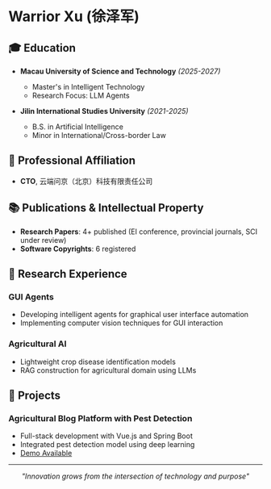 

# Warrior Xu (徐泽军)

## 🎓 Education
- **Macau University of Science and Technology** *(2025-2027)*
  - Master's in Intelligent Technology
  - Research Focus: LLM Agents

- **Jilin International Studies University** *(2021-2025)*
  - B.S. in Artificial Intelligence
  - Minor in International/Cross-border Law

## 🌱 Professional Affiliation
- **CTO**, 云端问京（北京）科技有限责任公司


## 📚 Publications & Intellectual Property
- **Research Papers**: 4+ published (EI conference, provincial journals, SCI under review)
- **Software Copyrights**: 6 registered

## 🔬 Research Experience
### GUI Agents
- Developing intelligent agents for graphical user interface automation
- Implementing computer vision techniques for GUI interaction

### Agricultural AI
- Lightweight crop disease identification models
- RAG construction for agricultural domain using LLMs



## 🚀 Projects
### Agricultural Blog Platform with Pest Detection
- Full-stack development with Vue.js and Spring Boot
- Integrated pest detection model using deep learning
- [Demo Available](http://39.105.41.96/login)


---

<div align="center">
  <i>"Innovation grows from the intersection of technology and purpose"</i>
</div>
